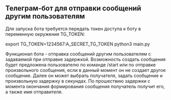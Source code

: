 ## Телеграм-бот для отправки сообщений другим пользователям
Для запуска бота требуется передать токен доступа к боту в переменную окружения TG_TOKEN:

export TG_TOKEN=1234567:A_SECRET_TG_TOKEN
python3 main.py

Функционал бота - отправка сообщений другим пользователям с задаваемой при отправке задержкой. Возможность создать сообщения будет предложена пользователю по команде /start или по отправке произвольного сообщения, если в данный момент он не создает другое сообщение. Далее он может выбрать получателя, задать сообщение и произвольную задержку в секундах. По прошествию задержки с момента окончания формирования сообщения получатель получит его, а также имя отправителя.